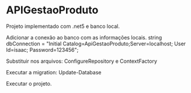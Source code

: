 # APIGestaoProduto

Projeto implementado com .net5 e banco local.

Adicionar a conexão ao banco com as informações locais.
string dbConnection = "Initial Catalog=ApiGestaoProduto;Server=localhost; User Id=isaac; Password=123456";

Substituir nos arquivos: ConfigureRepository e ContextFactory

Executar a migration: Update-Database

Executar o projeto.
